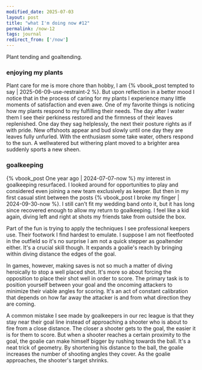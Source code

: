 ```yaml
---
modified_date: 2025-07-03
layout: post
title: "what I'm doing now #12"
permalink: /now-12
tags: journal
redirect_from: ['/now']
---
```


Plant tending and goaltending.
<!--more-->

### enjoying my plants

Plant care for me is more chore than hobby, I am {% vbook_post tempted to say | 2025-06-09-use-restraint-2 %}.
But upon reflection in a better mood I notice that in the process of caring for my plants I experience many little moments of satisfaction and even awe.
One of my favorite things is noticing how my plants respond to my fulfilling their needs.
The day after I water them I see their perkiness restored and the firmness of their leaves replenished.
One day they sag helplessly, the next their posture rights as if with pride.
New offshoots appear and bud slowly until one day they are leaves fully unfurled.
With the enthusiasm some take water, others respond to the sun.
A wellwatered but withering plant moved to a brighter area suddenly sports a new sheen.

### goalkeeping

{% vbook_post One year ago | 2024-07-07-now %} my interest in goalkeeping resurfaced.
I looked around for opportunities to play and considered even joining a new team exclusively as keeper.
But then in my first casual stint between the posts {% vbook_post I broke my finger | 2024-09-30-now %}.
I still can't fit my wedding band onto it, but it has long since recovered enough to allow my return to goalkeeping.
I feel like a kid again, diving left and right at shots my friends take from outside the box.

Part of the fun is trying to apply the techniques I see professional keepers use.
Their footwork I find hardest to emulate.
I suppose I am not fleetfooted in the outfield so it's no surprise I am not a quick stepper as goaltender either.
It's a crucial skill though.
It expands a goalie's reach by bringing within diving distance the edges of the goal.

In games, however, making saves is not so much a matter of diving heroically to stop a well placed shot.
It's more so about forcing the opposition to place their shot well in order to score.
The primary task is to position yourself between your goal and the oncoming attackers to minimize their viable angles for scoring.
It's an act of constant calibration that depends on how far away the attacker is and from what direction they are coming.

A common mistake I see made by goalkeepers in our rec league is that they stay near their goal line instead of approaching a shooter who is about to fire from a close distance.
The closer a shooter gets to the goal, the easier it is for them to score.
But when a shooter reaches a certain proximity to the goal, the goalie can make himself bigger by rushing towards the ball.
It's a neat trick of geometry.
By shortening his distance to the ball, the goalie increases the number of shooting angles they cover.
As the goalie approaches, the shooter's target shrinks.